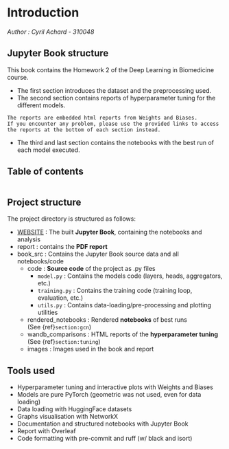 # Introduction

*Author : Cyril Achard - 310048*

## Jupyter Book structure

This book contains the Homework 2 of the Deep Learning in Biomedicine course.

* The first section introduces the dataset and the preprocessing used.
* The second section contains reports of hyperparameter tuning for the different models.

```{warning}
The reports are embedded html reports from Weights and Biases.
If you encounter any problem, please use the provided links to access the reports at the bottom of each section instead.
```

* The third and last section contains the notebooks with the best run of each model executed.

## Table of contents

```{tableofcontents}
```

## Project structure

The project directory is structured as follows:

* [WEBSITE](https://c-achard.github.io/DeepLearningBiomedicine-Homework2/intro.html) : The built **Jupyter Book**, containing the notebooks and analysis
* report : contains the **PDF report**
* book_src : Contains the Jupyter Book source data and all notebooks/code
  * code : **Source code** of the project as .py files
    * `model.py` : Contains the models code (layers, heads, aggregators, etc.)
    * `training.py` : Contains the training code (training loop, evaluation, etc.)
    * `utils.py` : Contains data-loading/pre-processing and plotting utilities
  * rendered_notebooks : Rendered **notebooks** of best runs\
    (See {ref}`section:gcn`)
  * wandb_comparisons : HTML reports of the **hyperparameter tuning**\
    (See {ref}`section:tuning`)
  * images : Images used in the book and report

## Tools used

* Hyperparameter tuning and interactive plots with Weights and Biases
* Models are pure PyTorch (geometric was not used, even for data loading)
* Data loading with HuggingFace datasets
* Graphs visualisation with NetworkX
* Documentation and structured notebooks with Jupyter Book
* Report with Overleaf
* Code formatting with pre-commit and ruff (w/ black and isort)
